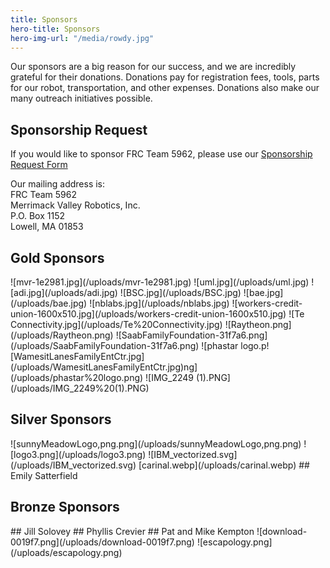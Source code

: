 ```yaml
---
title: Sponsors
hero-title: Sponsors
hero-img-url: "/media/rowdy.jpg"
---
```


Our sponsors are a big reason for our success, and we are incredibly grateful for their donations. Donations pay for registration fees, tools, parts for our robot, transportation, and other expenses. Donations also make our many outreach initiatives possible.

## Sponsorship Request

If you would like to sponsor FRC Team 5962, please use our [Sponsorship Request Form](https://docs.google.com/document/d/1uyhAb26nqWgYaaHQmjEV63Pm3g7mU7VQ0f5xBUOJ850/edit?usp=sharing)

Our mailing address is: <br>
FRC Team 5962<br>
Merrimack Valley Robotics, Inc.<br>
P.O. Box 1152<br>
Lowell, MA 01853<br>

<div class="divider"></div>

## Gold Sponsors

<div class="sponsor-pics" markdown="1">
![mvr-1e2981.jpg](/uploads/mvr-1e2981.jpg)
![uml.jpg](/uploads/uml.jpg)
![adi.jpg](/uploads/adi.jpg)
![BSC.jpg](/uploads/BSC.jpg)
![bae.jpg](/uploads/bae.jpg)
![nblabs.jpg](/uploads/nblabs.jpg)
![workers-credit-union-1600x510.jpg](/uploads/workers-credit-union-1600x510.jpg)
![Te Connectivity.jpg](/uploads/Te%20Connectivity.jpg)
![Raytheon.png](/uploads/Raytheon.png)
![SaabFamilyFoundation-31f7a6.png](/uploads/SaabFamilyFoundation-31f7a6.png) 
![phastar logo.p![WamesitLanesFamilyEntCtr.jpg](/uploads/WamesitLanesFamilyEntCtr.jpg)ng](/uploads/phastar%20logo.png)
![IMG_2249 (1).PNG](/uploads/IMG_2249%20(1).PNG)
</div>
<div class="divider"></div>

## Silver Sponsors

<div class="sponsor-pics" markdown="1">
![sunnyMeadowLogo,png.png](/uploads/sunnyMeadowLogo,png.png)
![logo3.png](/uploads/logo3.png)
![IBM_vectorized.svg](/uploads/IBM_vectorized.svg)
[carinal.webp](/uploads/carinal.webp)
## Emily Satterfield
</div>
<div class="divider"></div>

## Bronze Sponsors 

<div class="sponsor-pics" markdown="1">
## Jill Solovey
## Phyllis Crevier
## Pat and Mike Kempton
![download-0019f7.png](/uploads/download-0019f7.png)
![escapology.png](/uploads/escapology.png)
</div>
<div class="divider"></div>
<div class="pics-size-7" markdown="1">